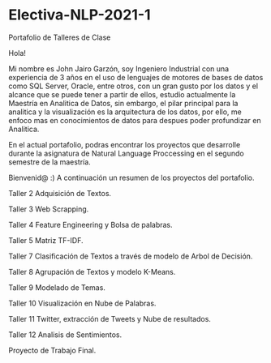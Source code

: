 # Electiva-NLP-2021-1
Portafolio de Talleres de Clase

Hola!

Mi nombre es John Jairo Garzón, soy Ingeniero Industrial con una experiencia de 3 años en el uso de lenguajes de motores de bases de datos como SQL Server, Oracle, entre otros, con un gran gusto por los datos y el alcance que se puede tener a partir de ellos, estudio actualmente la Maestría en Analitica de Datos, sin embargo, el pilar principal para la analitica y la visualización es la arquitectura de los datos, por ello, me enfoco mas en conocimientos de datos para despues poder profundizar en Analitica.

En el actual portafolio, podras encontrar los proyectos que desarrolle durante la asignatura de Natural Language Proccessing en el segundo semestre de la maestría.

Bienvenid@ :) A continuación un resumen de los proyectos del portafolio.


Taller 2
  Adquisición de Textos.
  
Taller 3
  Web Scrapping.
  
Taller 4
  Feature Engineering y Bolsa de palabras.
  
Taller 5
  Matriz TF-IDF.
  
Taller 7
  Clasificación de Textos a través de modelo de Arbol de Decisión.
  
Taller 8
  Agrupación de Textos y modelo K-Means.
  
Taller 9
  Modelado de Temas.
   
Taller 10
  Visualización en Nube de Palabras.
  
Taller 11
  Twitter, extracción de Tweets y Nube de resultados.
  
Taller 12
  Analisis de Sentimientos.

Proyecto de Trabajo Final. 
